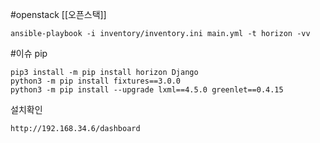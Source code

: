 #openstack 
[[오픈스택]]



```/bin/bash
ansible-playbook -i inventory/inventory.ini main.yml -t horizon -vv
```



#이슈 pip

```/bin/bash
pip3 install -m pip install horizon Django
python3 -m pip install fixtures==3.0.0
python3 -m pip install --upgrade lxml==4.5.0 greenlet==0.4.15

```


설치확인
```/bin/bash
http://192.168.34.6/dashboard
```



```/bin/bash

```



```/bin/bash

```



```/bin/bash

```



```/bin/bash

```



```/bin/bash

```



```/bin/bash

```



```/bin/bash

```



```/bin/bash

```



```/bin/bash

```



```/bin/bash

```



```/bin/bash

```



```/bin/bash

```



```/bin/bash

```



```/bin/bash

```



```/bin/bash

```



```/bin/bash

```


